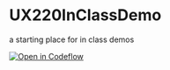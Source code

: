 # UX220InClassDemo
a starting place for in class demos

[![Open in Codeflow](https://developer.stackblitz.com/img/open_in_codeflow.svg)](https:///pr.new/leinadchung8/UX220InClassDemo)

